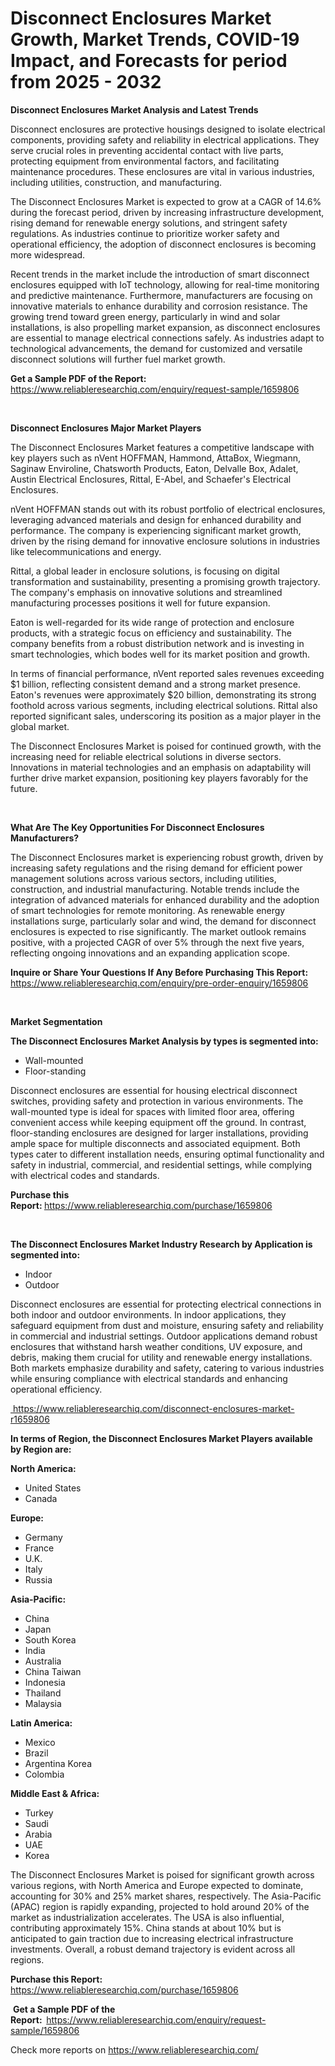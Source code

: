 <p><h1>Disconnect Enclosures Market Growth, Market Trends, COVID-19 Impact, and Forecasts for period from 2025 - 2032</h1></p><p><strong>Disconnect Enclosures Market Analysis and Latest Trends</strong></p>
<p><p>Disconnect enclosures are protective housings designed to isolate electrical components, providing safety and reliability in electrical applications. They serve crucial roles in preventing accidental contact with live parts, protecting equipment from environmental factors, and facilitating maintenance procedures. These enclosures are vital in various industries, including utilities, construction, and manufacturing.</p><p>The Disconnect Enclosures Market is expected to grow at a CAGR of 14.6% during the forecast period, driven by increasing infrastructure development, rising demand for renewable energy solutions, and stringent safety regulations. As industries continue to prioritize worker safety and operational efficiency, the adoption of disconnect enclosures is becoming more widespread. </p><p>Recent trends in the market include the introduction of smart disconnect enclosures equipped with IoT technology, allowing for real-time monitoring and predictive maintenance. Furthermore, manufacturers are focusing on innovative materials to enhance durability and corrosion resistance. The growing trend toward green energy, particularly in wind and solar installations, is also propelling market expansion, as disconnect enclosures are essential to manage electrical connections safely. As industries adapt to technological advancements, the demand for customized and versatile disconnect solutions will further fuel market growth.</p></p>
<p><strong>Get a Sample PDF of the Report:&nbsp;</strong> <a href="https://www.reliableresearchiq.com/enquiry/request-sample/1659806?utm_campaign=2444&utm_medium=2&utm_source=Github&utm_content=ia&utm_term=17022025&utm_id=disconnect-enclosures">https://www.reliableresearchiq.com/enquiry/request-sample/1659806</a></p>
<p>&nbsp;</p>
<p><strong>Disconnect Enclosures Major Market Players</strong></p>
<p><p>The Disconnect Enclosures Market features a competitive landscape with key players such as nVent HOFFMAN, Hammond, AttaBox, Wiegmann, Saginaw Enviroline, Chatsworth Products, Eaton, Delvalle Box, Adalet, Austin Electrical Enclosures, Rittal, E-Abel, and Schaefer's Electrical Enclosures. </p><p>nVent HOFFMAN stands out with its robust portfolio of electrical enclosures, leveraging advanced materials and design for enhanced durability and performance. The company is experiencing significant market growth, driven by the rising demand for innovative enclosure solutions in industries like telecommunications and energy. </p><p>Rittal, a global leader in enclosure solutions, is focusing on digital transformation and sustainability, presenting a promising growth trajectory. The company's emphasis on innovative solutions and streamlined manufacturing processes positions it well for future expansion. </p><p>Eaton is well-regarded for its wide range of protection and enclosure products, with a strategic focus on efficiency and sustainability. The company benefits from a robust distribution network and is investing in smart technologies, which bodes well for its market position and growth.</p><p>In terms of financial performance, nVent reported sales revenues exceeding $1 billion, reflecting consistent demand and a strong market presence. Eaton's revenues were approximately $20 billion, demonstrating its strong foothold across various segments, including electrical solutions. Rittal also reported significant sales, underscoring its position as a major player in the global market.</p><p>The Disconnect Enclosures Market is poised for continued growth, with the increasing need for reliable electrical solutions in diverse sectors. Innovations in material technologies and an emphasis on adaptability will further drive market expansion, positioning key players favorably for the future.</p></p>
<p>&nbsp;</p>
<p><strong>What Are The Key Opportunities For Disconnect Enclosures Manufacturers?</strong></p>
<p><p>The Disconnect Enclosures market is experiencing robust growth, driven by increasing safety regulations and the rising demand for efficient power management solutions across various sectors, including utilities, construction, and industrial manufacturing. Notable trends include the integration of advanced materials for enhanced durability and the adoption of smart technologies for remote monitoring. As renewable energy installations surge, particularly solar and wind, the demand for disconnect enclosures is expected to rise significantly. The market outlook remains positive, with a projected CAGR of over 5% through the next five years, reflecting ongoing innovations and an expanding application scope.</p></p>
<p><strong>Inquire or Share Your Questions If Any Before Purchasing This Report:</strong> <a href="https://www.reliableresearchiq.com/enquiry/pre-order-enquiry/1659806?utm_campaign=2444&utm_medium=2&utm_source=Github&utm_content=ia&utm_term=17022025&utm_id=disconnect-enclosures">https://www.reliableresearchiq.com/enquiry/pre-order-enquiry/1659806</a></p>
<p>&nbsp;</p>
<p><strong>Market Segmentation</strong></p>
<p><strong>The Disconnect Enclosures Market Analysis by types is segmented into:</strong></p>
<p><ul><li>Wall-mounted</li><li>Floor-standing</li></ul></p>
<p><p>Disconnect enclosures are essential for housing electrical disconnect switches, providing safety and protection in various environments. The wall-mounted type is ideal for spaces with limited floor area, offering convenient access while keeping equipment off the ground. In contrast, floor-standing enclosures are designed for larger installations, providing ample space for multiple disconnects and associated equipment. Both types cater to different installation needs, ensuring optimal functionality and safety in industrial, commercial, and residential settings, while complying with electrical codes and standards.</p></p>
<p><strong>Purchase this Report:&nbsp;</strong><a href="https://www.reliableresearchiq.com/purchase/1659806?utm_campaign=2444&utm_medium=2&utm_source=Github&utm_content=ia&utm_term=17022025&utm_id=disconnect-enclosures">https://www.reliableresearchiq.com/purchase/1659806</a></p>
<p>&nbsp;</p>
<p><strong>The Disconnect Enclosures Market Industry Research by Application is segmented into:</strong></p>
<p><ul><li>Indoor</li><li>Outdoor</li></ul></p>
<p><p>Disconnect enclosures are essential for protecting electrical connections in both indoor and outdoor environments. In indoor applications, they safeguard equipment from dust and moisture, ensuring safety and reliability in commercial and industrial settings. Outdoor applications demand robust enclosures that withstand harsh weather conditions, UV exposure, and debris, making them crucial for utility and renewable energy installations. Both markets emphasize durability and safety, catering to various industries while ensuring compliance with electrical standards and enhancing operational efficiency.</p></p>
<p><a href="https://www.reliableresearchiq.com/disconnect-enclosures-market-r1659806?utm_campaign=2444&utm_medium=2&utm_source=Github&utm_content=ia&utm_term=17022025&utm_id=disconnect-enclosures">&nbsp;https://www.reliableresearchiq.com/disconnect-enclosures-market-r1659806</a></p>
<p><strong>In terms of Region, the Disconnect Enclosures Market Players available by Region are:</strong></p>
<p>
    <p> <strong> North America: </strong>
        <ul>
            <li>United States</li>
            <li>Canada</li>
        </ul>
        </p> 
    <p> <strong> Europe: </strong>
        <ul>
            <li>Germany</li>
            <li>France</li>
            <li>U.K.</li>
            <li>Italy</li>
            <li>Russia</li>
        </ul>
        </p> 
    <p> <strong> Asia-Pacific: </strong>
        <ul>
            <li>China</li>
            <li>Japan</li>
            <li>South Korea</li>
            <li>India</li>
            <li>Australia</li>
            <li>China Taiwan</li>
            <li>Indonesia</li>
            <li>Thailand</li>
            <li>Malaysia</li>
        </ul>
        </p> 
    <p> <strong> Latin America: </strong>
        <ul>
            <li>Mexico</li>
            <li>Brazil</li>
            <li>Argentina Korea</li>
            <li>Colombia</li>
        </ul>
        </p> 
    <p> <strong> Middle East & Africa: </strong>
        <ul>
            <li>Turkey</li>
            <li>Saudi</li>
            <li>Arabia</li>
            <li>UAE</li>
            <li>Korea</li>
        </ul>
    </p>
    </p>
<p><p>The Disconnect Enclosures Market is poised for significant growth across various regions, with North America and Europe expected to dominate, accounting for 30% and 25% market shares, respectively. The Asia-Pacific (APAC) region is rapidly expanding, projected to hold around 20% of the market as industrialization accelerates. The USA is also influential, contributing approximately 15%. China stands at about 10% but is anticipated to gain traction due to increasing electrical infrastructure investments. Overall, a robust demand trajectory is evident across all regions.</p></p>
<p><strong>Purchase this Report: </strong><a href="https://www.reliableresearchiq.com/purchase/1659806?utm_campaign=2444&utm_medium=2&utm_source=Github&utm_content=ia&utm_term=17022025&utm_id=disconnect-enclosures">https://www.reliableresearchiq.com/purchase/1659806</a></p>
<p>&nbsp;<strong>Get a Sample PDF of the Report:&nbsp;&nbsp;</strong><a href="https://www.reliableresearchiq.com/enquiry/request-sample/1659806?utm_campaign=2444&utm_medium=2&utm_source=Github&utm_content=ia&utm_term=17022025&utm_id=disconnect-enclosures">https://www.reliableresearchiq.com/enquiry/request-sample/1659806</a></p>
<p><strong></strong></p>
<p>Check more reports on <a href="https://www.reliableresearchiq.com/?utm_campaign=2444&utm_medium=2&utm_source=Github&utm_content=ia&utm_term=17022025&utm_id=disconnect-enclosures">https://www.reliableresearchiq.com/</a></p>